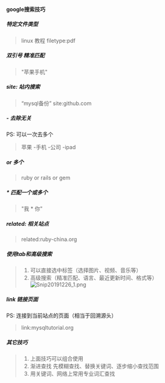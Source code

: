 #### google搜索技巧

##### 特定文件类型
> linux 教程 filetype:pdf

##### 双引号 精准匹配
> "苹果手机"

##### site: 站内搜索
> “mysql备份” site:github.com

##### - 去除无关
PS: 可以一次去多个
> 苹果 -手机 -公司 -ipad

##### or 多个
> ruby or rails or gem

##### * 匹配一个或多个
> "我 * 你"

##### related: 相关站点
> related:ruby-china.org

##### 使用tab和高级搜索
> 1. 可以直接选中标签（选择图片、视频、音乐等）
> 2. 高级搜索（精准匹配、语言、最近更新时间、格式等）
![Snip20191226_1.png](https://i.loli.net/2019/12/26/BfgdWeEcKvuCIRF.png)

##### link 链接页面
PS: 连接到当前站点的页面（相当于回溯源头）
> link:mysqltutorial.org

##### 其它技巧
> 1. 上面技巧可以组合使用
> 1. 渐进查找 先模糊查找、替换关键词、逐步缩小查找范围
> 2. 用关键词、网络上常用专业词汇查找